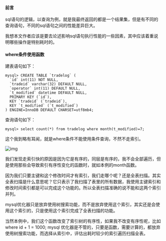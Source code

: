 #### 前言

sql语句的逻辑，以查询为例，就是我最终返回的都是一个结果集，但是有不同的查询语句，不同的sql语句之间的性能差异巨大。

我想本文作者应该是要去论述影响sql语句执行性能的一些因素，其中应该着重说明哪些操作是特别耗时的。



#### where条件使用函数

建表语句如下：

```mysql
mysql> CREATE TABLE `tradelog` (
  `id` int(11) NOT NULL,
  `tradeid` varchar(32) DEFAULT NULL,
  `operator` int(11) DEFAULT NULL,
  `t_modified` datetime DEFAULT NULL,
  PRIMARY KEY (`id`),
  KEY `tradeid` (`tradeid`),
  KEY `t_modified` (`t_modified`)
) ENGINE=InnoDB DEFAULT CHARSET=utf8mb4;
```

查询语句如下：

```mysql
mysql> select count(*) from tradelog where month(t_modified)=7;
```

这个我到略有耳闻，就是where条件不能使用条件查询，不然不走索引。

![img](https://static001.geekbang.org/resource/image/3e/86/3e30d9a5e67f711f5af2e2599e800286.png)

我们发现走索引快的原因是因为它是有序的，同层是有序的，我不会全部遍历，但是使用那些会导致索引有序性变化的函数时，就如本例的month函数。

因为我们只要主键和这个修改时间才有索引，我们走哪个呢？还是全表扫描。其实全表扫描是什么意思呢？它只表示了我扫描了表里的所有数据，我使用主键索引和修改时间索引都是可以完成这个功能的。所以全表扫描准确的说不能和这两个索引并列。

mysql优化器只是放弃使用树搜索功能，而不是放弃使用这个索引，其实还是会使用这个索引的，只是使用这个索引完成了全表扫描的功能。

当然本例中，我们这个函数改变了索引树的有序性，如果我不改变有序性呢，比如 where id + 1 = 1000; mysql 优化器是不管的，只要是函数，需要计算的，都放弃使用树搜索功能，而选择从索引中，评估出耗时较少的索引遍历扫描全表。

